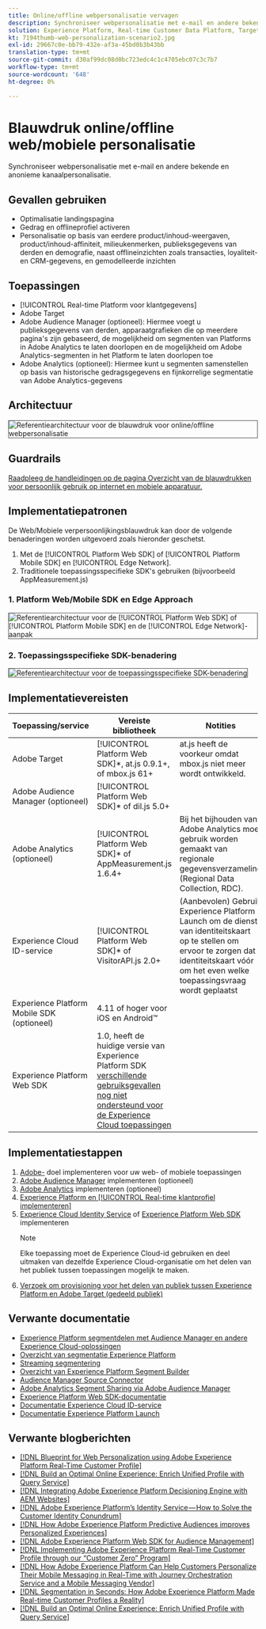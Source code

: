 ```yaml
---
title: Online/offline webpersonalisatie vervagen
description: Synchroniseer webpersonalisatie met e-mail en andere bekende en anonieme kanaalpersonalisatie.
solution: Experience Platform, Real-time Customer Data Platform, Target, Audience Manager, Analytics, Experience Cloud Services, Data Collection
kt: 7194thumb-web-personalization-scenario2.jpg
exl-id: 29667c0e-bb79-432e-af3a-45bd0b3b43bb
translation-type: tm+mt
source-git-commit: d30af99dc08d0bc723edc4c1c4705ebc07c3c7b7
workflow-type: tm+mt
source-wordcount: '648'
ht-degree: 0%

---
```


# Blauwdruk online/offline web/mobiele personalisatie

Synchroniseer webpersonalisatie met e-mail en andere bekende en anonieme kanaalpersonalisatie.

## Gevallen gebruiken

* Optimalisatie landingspagina
* Gedrag en offlineprofiel activeren
* Personalisatie op basis van eerdere product/inhoud-weergaven, product/inhoud-affiniteit, milieukenmerken, publieksgegevens van derden en demografie, naast offlineinzichten zoals transacties, loyaliteit- en CRM-gegevens, en gemodelleerde inzichten

## Toepassingen

* [!UICONTROL Real-time Platform voor klantgegevens]
* Adobe Target
* Adobe Audience Manager (optioneel): Hiermee voegt u publieksgegevens van derden, apparaatgrafieken die op meerdere pagina&#39;s zijn gebaseerd, de mogelijkheid om segmenten van Platforms in Adobe Analytics te laten doorlopen en de mogelijkheid om Adobe Analytics-segmenten in het Platform te laten doorlopen toe
* Adobe Analytics (optioneel): Hiermee kunt u segmenten samenstellen op basis van historische gedragsgegevens en fijnkorrelige segmentatie van Adobe Analytics-gegevens

## Architectuur

<img src="assets/online_offline_personalization_with_apps.svg" alt="Referentiearchitectuur voor de blauwdruk voor online/offline webpersonalisatie" style="border:1px solid #4a4a4a" />

## Guardrails

[Raadpleeg de handleidingen op de pagina Overzicht van de blauwdrukken voor persoonlijk gebruik op internet en mobiele apparatuur.](overview.md)

## Implementatiepatronen

De Web/Mobiele verpersoonlijkingsblauwdruk kan door de volgende benaderingen worden uitgevoerd zoals hieronder geschetst.

1. Met de [!UICONTROL Platform Web SDK] of [!UICONTROL Platform Mobile SDK] en [!UICONTROL Edge Network].
1. Traditionele toepassingsspecifieke SDK&#39;s gebruiken (bijvoorbeeld AppMeasurement.js)

### 1. Platform Web/Mobile SDK en Edge Approach

<img src="assets/web_sdk_flow.svg" alt="Referentiearchitectuur voor de [!UICONTROL Platform Web SDK] of [!UICONTROL Platform Mobile SDK] en de [!UICONTROL Edge Network]-aanpak" style="border:1px solid #4a4a4a" />

### 2. Toepassingsspecifieke SDK-benadering

<img src="assets/app_sdk_flow.png" alt="Referentiearchitectuur voor de toepassingsspecifieke SDK-benadering" style="border:1px solid #4a4a4a" />

## Implementatievereisten

| Toepassing/service | Vereiste bibliotheek | Notities |
|---|---|---|
| Adobe Target | [!UICONTROL Platform Web SDK]*, at.js 0.9.1+, of mbox.js 61+ | at.js heeft de voorkeur omdat mbox.js niet meer wordt ontwikkeld. |
| Adobe Audience Manager (optioneel) | [!UICONTROL Platform Web SDK]* of dil.js 5.0+ |  |
| Adobe Analytics (optioneel) | [!UICONTROL Platform Web SDK]* of AppMeasurement.js 1.6.4+ | Bij het bijhouden van Adobe Analytics moet gebruik worden gemaakt van regionale gegevensverzameling (Regional Data Collection, RDC). |
| Experience Cloud ID-service | [!UICONTROL Platform Web SDK]* of VisitorAPI.js 2.0+ | (Aanbevolen) Gebruik Experience Platform Launch om de dienst van identiteitskaart op te stellen om ervoor te zorgen dat identiteitskaart vóór om het even welke toepassingsvraag wordt geplaatst |
| Experience Platform Mobile SDK (optioneel) | 4.11 of hoger voor iOS en Android™ |  |
| Experience Platform Web SDK | 1.0, heeft de huidige versie van Experience Platform SDK [verschillende gebruiksgevallen nog niet ondersteund voor de Experience Cloud toepassingen](https://github.com/adobe/alloy/projects/5) |  |


## Implementatiestappen

1. [Adobe-](https://experienceleague.adobe.com/docs/target/using/implement-target/implementing-target.html) doel implementeren voor uw web- of mobiele toepassingen
1. [Adobe Audience Manager](https://experienceleague.adobe.com/docs/audience-manager/user-guide/implementation-integration-guides/implement-audience-manager.html)  implementeren (optioneel)
1. [Adobe Analytics](https://experienceleague.adobe.com/docs/analytics/implementation/home.html)   implementeren (optioneel)
1. [Experience Platform en  [!UICONTROL Real-time klantprofiel implementeren]](https://experienceleague.adobe.com/docs/platform-learn/getting-started-for-data-architects-and-data-engineers/overview.html)
1. [Experience Cloud Identity Service](https://experienceleague.adobe.com/docs/id-service/using/implementation/implementation-guides.html) of [Experience Platform Web SDK](https://experienceleague.adobe.com/docs/experience-platform/edge/home.html) implementeren
   >[!NOTE]
   >
   >Elke toepassing moet de Experience Cloud-id gebruiken en deel uitmaken van dezelfde Experience Cloud-organisatie om het delen van het publiek tussen toepassingen mogelijk te maken.
1. [Verzoek om provisioning voor het delen van publiek tussen Experience Platform en Adobe Target (gedeeld publiek)](https://www.adobe.com/go/audiences)

## Verwante documentatie

* [Experience Platform segmentdelen met Audience Manager en andere Experience Cloud-oplossingen](https://experienceleague.adobe.com/docs/audience-manager/user-guide/implementation-integration-guides/integration-experience-platform/aam-aep-audience-sharing.html)
* [Overzicht van segmentatie Experience Platform](https://experienceleague.adobe.com/docs/experience-platform/segmentation/home.html)
* [Streaming segmentering](https://experienceleague.adobe.com/docs/experience-platform/segmentation/api/streaming-segmentation.html)
* [Overzicht van Experience Platform Segment Builder](https://experienceleague.adobe.com/docs/experience-platform/segmentation/ui/overview.html)
* [Audience Manager Source Connector](https://experienceleague.adobe.com/docs/experience-platform/sources/connectors/adobe-applications/audience-manager.html)
* [Adobe Analytics Segment Sharing via Adobe Audience Manager](https://experienceleague.adobe.com/docs/analytics/components/segmentation/segmentation-workflow/seg-publish.html)
* [Experience Platform Web SDK-documentatie](https://experienceleague.adobe.com/docs/experience-platform/edge/home.html)
* [Documentatie Experience Cloud ID-service](https://experienceleague.adobe.com/docs/id-service/using/home.html)
* [Documentatie Experience Platform Launch](https://experienceleague.adobe.com/docs/launch/using/home.html)

## Verwante blogberichten

* [[!DNL Blueprint for Web Personalization using Adobe Experience Platform Real-Time Customer Profile]](https://medium.com/adobetech/blueprint-for-web-personalization-using-adobe-experience-platform-real-time-customer-profile-fef2ce7a4b2f)
* [[!DNL Build an Optimal Online Experience: Enrich Unified Profile with Query Service]](https://medium.com/adobetech/build-an-optimal-online-experience-enrich-unified-profile-with-query-service-8027c196ab33)
* [[!DNL Integrating Adobe Experience Platform Decisioning Engine with AEM Websites]](https://jaeness.medium.com/integrating-adobe-experience-platform-decisioning-engine-with-aem-websites-9c222acd12e2)
* [[!DNL Adobe Experience Platform’s Identity Service — How to Solve the Customer Identity Conundrum]](https://medium.com/adobetech/adobe-experience-platforms-identity-service-how-to-solve-the-customer-identity-conundrum-f95e22d16ea9)
* [[!DNL How Adobe Experience Platform Predictive Audiences improves Personalized Experiences]](https://medium.com/adobetech/how-adobe-experience-platform-predictive-audiences-improves-personalized-experiences-1f75a60cb7a3)
* [[!DNL Adobe Experience Platform Web SDK for Audience Management]](https://medium.com/adobetech/adobe-experience-platform-web-sdk-for-audience-management-751fa6d063bc)
* [[!DNL Implementing Adobe Experience Platform Real-Time Customer Profile through our “Customer Zero” Program]](https://medium.com/adobetech/implementing-adobe-experience-platform-real-time-customer-profile-through-our-customer-zero-32e7cd952896)
* [[!DNL How Adobe Experience Platform Can Help Customers Personalize Their Mobile Messaging in Real-Time with Journey Orchestration Service and a Mobile Messaging Vendor]](https://medium.com/adobetech/how-adobe-experience-platform-helped-a-client-personalize-their-mobile-messaging-in-real-time-with-7d634aefa098)
* [[!DNL Segmentation in Seconds: How Adobe Experience Platform Made Real-time Customer Profiles a Reality]](https://medium.com/adobetech/segmentation-in-seconds-how-adobe-experience-platform-made-real-time-customer-profiles-a-reality-a7a8552b0847)
* [[!DNL Build an Optimal Online Experience: Enrich Unified Profile with Query Service]](https://medium.com/adobetech/build-an-optimal-online-experience-enrich-unified-profile-with-query-service-8027c196ab33)
